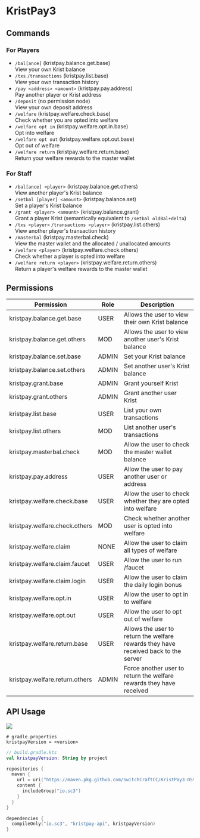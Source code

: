 # KristPay3

## Commands

### For Players
- `/bal[ance]` (kristpay.balance.get.base)<br />View your own Krist balance
- `/txs` `/transactions` (kristpay.list.base)<br />View your own transaction history
- `/pay <address> <amount>` (kristpay.pay.address)<br />Pay another player or Krist address
- `/deposit` (no permission node)<br />View your own deposit address
- `/welfare` (kristpay.welfare.check.base)<br />Check whether you are opted into welfare
- `/welfare opt in` (kristpay.welfare.opt.in.base)<br />Opt into welfare
- `/welfare opt out` (kristpay.welfare.opt.out.base)<br />Opt out of welfare
- `/welfare return` (kristpay.welfare.return.base)<br />Return your welfare rewards to the master wallet

### For Staff
- `/bal[ance] <player>` (kristpay.balance.get.others)<br />View another player's Krist balance
- `/setbal [player] <amount>` (kristpay.balance.set)<br />Set a player's Krist balance
- `/grant <player> <amount>` (kristpay.balance.grant)<br />Grant a player Krist (semantically equivalent to `/setbal oldBal+delta`)
- `/txs <player>` `/transactions <player>` (kristpay.list.others)<br />View another player's transaction history
- `/masterbal` (kristpay.masterbal.check)<br />View the master wallet and the allocated / unallocated amounts
- `/welfare <player>` (kristpay.welfare.check.others)<br />Check whether a player is opted into welfare
- `/welfare return <player>` (kristpay.welfare.return.others)<br />Return a player's welfare rewards to the master wallet

## Permissions
Permission | Role | Description
-|-|-
kristpay.balance.get.base | USER | Allows the user to view their own Krist balance
kristpay.balance.get.others | MOD | Allows the user to view another user's Krist balance
kristpay.balance.set.base | ADMIN | Set your Krist balance
kristpay.balance.set.others | ADMIN | Set another user's Krist balance
kristpay.grant.base | ADMIN | Grant yourself Krist
kristpay.grant.others | ADMIN | Grant another user Krist
kristpay.list.base | USER | List your own transactions
kristpay.list.others | MOD | List another user's transactions
kristpay.masterbal.check | MOD | Allow the user to check the master wallet balance
kristpay.pay.address | USER | Allow the user to pay another user or address
kristpay.welfare.check.base | USER | Allow the user to check whether they are opted into welfare
kristpay.welfare.check.others | MOD | Check whether another user is opted into welfare
kristpay.welfare.claim | NONE | Allow the user to claim all types of welfare
kristpay.welfare.claim.faucet | USER | Allow the user to run /faucet
kristpay.welfare.claim.login | USER | Allow the user to claim the daily login bonus
kristpay.welfare.opt.in | USER | Allow the user to opt in to welfare
kristpay.welfare.opt.out | USER | Allow the user to opt out of welfare
kristpay.welfare.return.base | USER | Allows the user to return the welfare rewards they have received back to the server
kristpay.welfare.return.others | ADMIN | Force another user to return the welfare rewards they have received

## API Usage

![](https://maven.pkg.github.com/SwitchCraftCC/KristPay3-OSS/api/badge/latest/releases/io/sc3/kristpay-api?name=Latest%20version)
```properties
# gradle.properties
kristpayVersion = <version>
```

```kotlin
// build.gradle.kts
val kristpayVersion: String by project

repositories {
  maven {
    url = uri("https://maven.pkg.github.com/SwitchCraftCC/KristPay3-OSS/releases")
    content {
      includeGroup("io.sc3")
    }
  }
}

dependencies {
  compileOnly("io.sc3", "kristpay-api", kristpayVersion)
}
```
